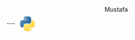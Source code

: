 <center>Mustafa</center>
---
<p1 align="center">
    <img src="python.png"
        alt="Python"
        width="50px"
        height="50px"
        align="center">
</p1>
